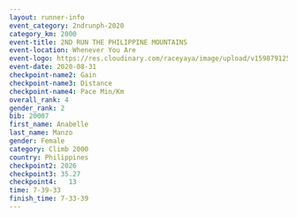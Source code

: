 ```yaml
--- 
layout: runner-info 
event_category: 2ndrunph-2020 
category_km: 2000 
event-title: 2ND RUN THE PHILIPPINE MOUNTAINS 
event-location: Whenever You Are 
event-logo: https://res.cloudinary.com/raceyaya/image/upload/v1598791251/2nd_RUPM_ddesij.jpg 
event-date: 2020-08-31 
checkpoint-name2: Gain 
checkpoint-name3: Distance 
checkpoint-name4: Pace Min/Km 
overall_rank: 4
gender_rank: 2
bib: 20007
first_name: Anabelle
last_name: Manzo
gender: Female
category: Climb 2000
country: Philippines
checkpoint2: 2026
checkpoint3: 35.27
checkpoint4:   13 
time: 7-39-33
finish_time: 7-33-39
--- 
```

